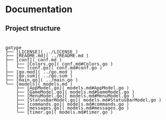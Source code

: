 # Documentation

## Project structure

<pre style="line-height: 0.9;">


gotype
├── [LICENSE]( ../LICENSE )
├── [README.md]( ../README.md )
├── [conf]( conf.md )
│   ├── [Colors.go]( conf.md#Colors.go )
│   └── [conf.go]( conf.md#conf.go )
├── [go.mod]( ../go.mod )
├── [go.sum]( ../go.sum )
├── [main.go]( ../main.go )
└── [models]( models.md )
    ├── [AppModel.go]( models.md#AppModel.go )
    ├── [GameModel.go]( models.md#GameModel.go )
    ├── [MenuModel.go]( models.md#MenuModel.go )
    ├── [StatusBarModel.go]( models.md#StatusBarModel.go )
    ├── [commands.go]( models.md#commands.go )
    ├── [messages.go]( models.md#messages.go )
    └── [timer.go]( models.md#timer.go )


<pre>
